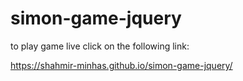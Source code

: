 # simon-game-jquery

to play game live click on the following link:

https://shahmir-minhas.github.io/simon-game-jquery/
